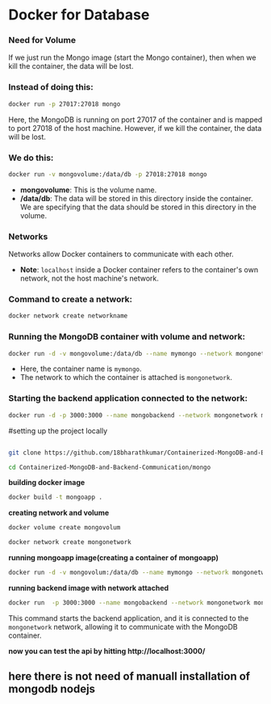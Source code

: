 
# Docker for Database

### Need for Volume

If we just run the Mongo image (start the Mongo container), then when we kill the container, the data will be lost.

### Instead of doing this:

```bash
docker run -p 27017:27018 mongo
```

Here, the MongoDB is running on port 27017 of the container and is mapped to port 27018 of the host machine. However, if we kill the container, the data will be lost.

### We do this:

```bash
docker run -v mongovolume:/data/db -p 27018:27018 mongo
```

- **mongovolume**: This is the volume name.
- **/data/db**: The data will be stored in this directory inside the container. We are specifying that the data should be stored in this directory in the volume.

### Networks

Networks allow Docker containers to communicate with each other.

- **Note**: `localhost` inside a Docker container refers to the container's own network, not the host machine's network.

### Command to create a network:

```bash
docker network create networkname
```

### Running the MongoDB container with volume and network:

```bash
docker run -d -v mongovolume:/data/db --name mymongo --network mongonetwork mongo
```

- Here, the container name is `mymongo`.
- The network to which the container is attached is `mongonetwork`.

### Starting the backend application connected to the network:

```bash
docker run -d -p 3000:3000 --name mongobackend --network mongonetwork mongoapp
```

#setting up the project locally

```bash

git clone https://github.com/18bharathkumar/Containerized-MongoDB-and-Backend-Communication.git

```
```bash 
cd Containerized-MongoDB-and-Backend-Communication/mongo

```
**building docker image**
```bash 
docker build -t mongoapp .
```
**creating network and volume**

```bash 
docker volume create mongovolum

docker network create mongonetwork
```

**running mongoapp image(creating a container of mongoapp)**

```bash 
docker run -d -v mongovolum:/data/db --name mymongo --network mongonetwork  mongo
```

**running backend image with network attached**

```bash
docker run  -p 3000:3000 --name mongobackend --network mongonetwork mongoapp
```


This command starts the backend application, and it is connected to the `mongonetwork` network, allowing it to communicate with the MongoDB container.

**now you can test the api by hitting http://localhost:3000/**

<h2> here there is not need of manuall installation of mongodb nodejs <h2>


